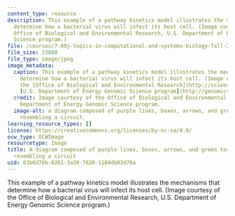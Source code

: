 ```yaml
---
content_type: resource
description: This example of a pathway kinetics model illustrates the mechanisms that
  determine how a bacterial virus will infect its host cell. (Image courtesy of the
  Office of Biological and Environmental Research, U.S. Department of Energy Genomic
  Science program.)
file: /courses/7-89j-topics-in-computational-and-systems-biology-fall-2010/83b6d76b02613a3076201184db03d76a_7-89jf10.jpg
file_size: 23800
file_type: image/jpeg
image_metadata:
  caption: This example of a pathway kinetics model illustrates the mechanisms that
    determine how a bacterial virus will infect its host cell. (Image courtesy of
    the [Office of Biological and Environmental Research](http://science.energy.gov/ber/),
    [U.S. Department of Energy Genomic Science program](http://genomicscience.energy.gov).)
  credit: Image courtesy of the Office of Biological and Environmental Research, U.S.
    Department of Energy Genomic Science program.
  image-alt: a diagram composed of purple lines, boxes, arrows, and green text, slightly
    resembling a circuit.
learning_resource_types: []
license: https://creativecommons.org/licenses/by-nc-sa/4.0/
ocw_type: OCWImage
resourcetype: Image
title: A diagram composed of purple lines, boxes, arrows, and green text, slightly
  resembling a circuit
uid: 83b6d76b-0261-3a30-7620-1184db03d76a
---
```

This example of a pathway kinetics model illustrates the mechanisms that determine how a bacterial virus will infect its host cell. (Image courtesy of the Office of Biological and Environmental Research, U.S. Department of Energy Genomic Science program.)